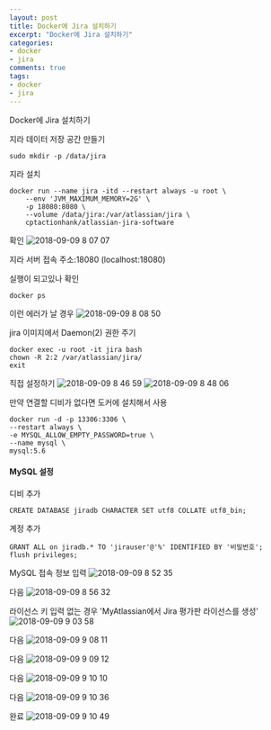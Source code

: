 ```yaml
---
layout: post
title: Docker에 Jira 설치하기
excerpt: "Docker에 Jira 설치하기"
categories: 
- docker
- jira
comments: true
tags: 
- docker
- jira
---
```

Docker에 Jira 설치하기

지라 데이터 저장 공간 만들기
```
sudo mkdir -p /data/jira
```

지라 설치
```terminal
docker run --name jira -itd --restart always -u root \
    --env 'JVM_MAXIMUM_MEMORY=2G' \
    -p 18080:8080 \
    --volume /data/jira:/var/atlassian/jira \
    cptactionhank/atlassian-jira-software
```

확인
![2018-09-09 8 07 07](https://user-images.githubusercontent.com/18377818/45263817-f6ce0f80-b46b-11e8-90ea-78d1cb3618d8.png)

지라 서버 접속
주소:18080 (localhost:18080)

실행이 되고있나 확인
```
docker ps
```

이런 에러가 날 경우
![2018-09-09 8 08 50](https://user-images.githubusercontent.com/18377818/45263834-44e31300-b46c-11e8-919f-53ed2809ead7.png)

jira 이미지에서 Daemon(2) 권한 주기
```
docker exec -u root -it jira bash
chown -R 2:2 /var/atlassian/jira/
exit
```

직접 설정하기
![2018-09-09 8 46 59](https://user-images.githubusercontent.com/18377818/45264084-b2de0900-b471-11e8-803d-8c06c8b2da03.png)
![2018-09-09 8 48 06](https://user-images.githubusercontent.com/18377818/45264085-b2de0900-b471-11e8-9e54-f3fa30376e1a.png)

만약 연결할 디비가 없다면 도커에 설치해서 사용
````
docker run -d -p 13306:3306 \
--restart always \
-e MYSQL_ALLOW_EMPTY_PASSWORD=true \
--name mysql \
mysql:5.6
````

#### MySQL 설정

디비 추가
```
CREATE DATABASE jiradb CHARACTER SET utf8 COLLATE utf8_bin;
```

계정 추가
```
GRANT ALL on jiradb.* TO 'jirauser'@'%' IDENTIFIED BY '비밀번호';
flush privileges;
```

MySQL 접속 정보 입력
![2018-09-09 8 52 35](https://user-images.githubusercontent.com/18377818/45264115-529b9700-b472-11e8-8718-e6de8c1a5a4b.png)

다음
![2018-09-09 8 56 32](https://user-images.githubusercontent.com/18377818/45264155-fedd7d80-b472-11e8-9cbd-f7b4c150be5e.png)

라이선스 키 입력
없는 경우 'MyAtlassian에서 Jira 평가판 라이선스를 생성'
![2018-09-09 9 03 58](https://user-images.githubusercontent.com/18377818/45264207-ecb00f00-b473-11e8-8f9b-997947696dba.png)

다음
![2018-09-09 9 08 11](https://user-images.githubusercontent.com/18377818/45264239-87a8e900-b474-11e8-9696-e5b538de7eb1.png)

다음
![2018-09-09 9 09 12](https://user-images.githubusercontent.com/18377818/45264252-ac04c580-b474-11e8-918f-54b9412575f1.png)

다음
![2018-09-09 9 10 10](https://user-images.githubusercontent.com/18377818/45264260-c343b300-b474-11e8-940a-23f0841e00da.png)

다음
![2018-09-09 9 10 36](https://user-images.githubusercontent.com/18377818/45264268-dbb3cd80-b474-11e8-85c6-9aa5638daf98.png)

완료
![2018-09-09 9 10 49](https://user-images.githubusercontent.com/18377818/45264269-dbb3cd80-b474-11e8-932f-63c242055b6a.png)

